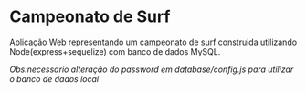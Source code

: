# Campeonato de Surf
Aplicação Web representando um campeonato de surf construida utilizando Node(express+sequelize) com banco de dados MySQL.

*Obs:necessario alteração do password em database/config.js para utilizar o banco de dados local*

